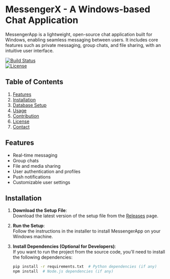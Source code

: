 # MessengerX - A Windows-based Chat Application

MessengerApp is a lightweight, open-source chat application built for Windows, enabling seamless messaging between users. It includes core features such as private messaging, group chats, and file sharing, with an intuitive user interface.

[![Build Status](https://img.shields.io/github/actions/workflow/status/user/repo/ci.yml?branch=main)](https://github.com/user/repo/actions)  
[![License](https://img.shields.io/github/license/user/repo)](https://opensource.org/licenses/MIT)

## Table of Contents
1. [Features](#features)
2. [Installation](#installation)
3. [Database Setup](#database-setup)
4. [Usage](#usage)
5. [Contribution](#contribution)
6. [License](#license)
7. [Contact](#contact)

## Features
- Real-time messaging
- Group chats
- File and media sharing
- User authentication and profiles
- Push notifications
- Customizable user settings

## Installation

1. **Download the Setup File**:  
   Download the latest version of the setup file from the [Releases](https://github.com/user/repo/releases) page.

2. **Run the Setup**:  
   Follow the instructions in the installer to install MessengerApp on your Windows machine.

3. **Install Dependencies (Optional for Developers)**:  
   If you want to run the project from the source code, you'll need to install the following dependencies:
   ```bash
   pip install -r requirements.txt  # Python dependencies (if any)
   npm install  # Node.js dependencies (if any)
